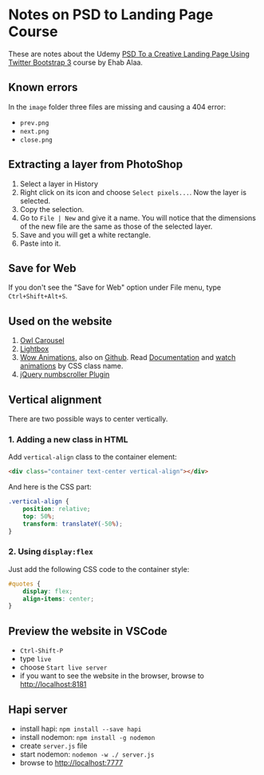 # Notes on PSD to Landing Page Course

These are notes about the Udemy [PSD To a Creative Landing Page Using Twitter Bootstrap 3](https://www.udemy.com/psd-to-responsive-html5-css3-with-bootstrap-3/learn/v4/overview) course by Ehab Alaa.

## Known errors

In the `image` folder three files are missing and causing a 404 error:
* `prev.png`
* `next.png`
* `close.png`

## Extracting a layer from PhotoShop

1. Select a layer in History
1. Right click on its icon and choose `Select pixels...`. Now the layer is selected.
1. Copy the selection.
1. Go to `File | New` and give it a name. You will notice that the dimensions of the new file are the same as those of the selected layer.
1. Save and you will get a white rectangle.
1. Paste into it.

## Save for Web

If you don't see the "Save for Web" option under File menu, type `Ctrl+Shift+Alt+S`.

## Used on the website

1. [Owl Carousel](https://github.com/OwlFonk/OwlCarousel)
1. [Lightbox](http://lokeshdhakar.com/projects/lightbox2/)
1. [Wow Animations](http://mynameismatthieu.com/WOW/), also on [Github](https://github.com/matthieua/WOW). Read [Documentation](http://mynameismatthieu.com/WOW/docs.html) 
and [watch animations](http://daneden.github.io/animate.css/) by CSS class name.
1. [jQuery numbscroller Plugin](http://www.jqueryscript.net/demo/jQuery-Plugin-For-Counting-Up-Numbers-While-Scrolling-numscroller/)

## Vertical alignment

There are two possible ways to center vertically.

### 1. Adding a new class in HTML

Add `vertical-align` class to the container element:

```html
<div class="container text-center vertical-align"></div>
```

And here is the CSS part:

```css
.vertical-align {
    position: relative;
    top: 50%;
    transform: translateY(-50%);
}
```

### 2. Using `display:flex`

Just add the following CSS code to the container style:

```css
#quotes {
    display: flex;
    align-items: center;
}
```

## Preview the website in VSCode

*  `Ctrl-Shift-P`
*  type `live`
*  choose `Start live server`
*  if you want to see the website in the browser, 
browse to [http://localhost:8181](http://localhost:8181)

## Hapi server

* install hapi: `npm install --save hapi`
* install nodemon: `npm install -g nodemon`
* create `server.js` file
* start nodemon: `nodemon -w ./ server.js`
* browse to [http://localhost:7777](http://localhost:7777)

